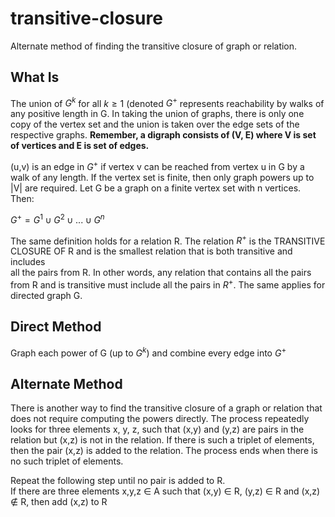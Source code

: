 # transitive-closure
Alternate method of finding the transitive closure of graph or relation.

## What Is
The union of $`G^{k}`$ for all $`k\ge 1`$ (denoted $`G^{+}`$ represents reachability by walks of any positive length in G.
In taking the union of graphs, there is only one copy of the vertex set and the union is taken over the edge sets of the 
respective graphs.  **Remember, a digraph consists of (V, E) where V is set of vertices and E is set of edges.**

(u,v) is an edge in $`G^{+}`$ if vertex v can be reached from vertex u in G by a walk of any length.  If the vertex set is finite,
then only graph powers up to |V| are required.  Let G be a graph on a finite vertex set with n vertices.  Then:

$`G^{+} = G^{1}\cup G^{2}\cup ...\cup G^{n}`$

The same definition holds for a relation R.
The relation $`R^{+}`$ is the TRANSITIVE CLOSURE OF R and is the smallest relation that is both transitive and includes  
all the pairs from R.  In other words, any relation that contains all the pairs from R and is transitive must include all
the pairs in $`R^{+}`$.  The same applies for directed graph G.

## Direct Method
Graph each power of G (up to $`G^{k}`$) and combine every edge into $`G^{+}`$

## Alternate Method
There is another way to find the transitive closure of a graph or relation that does not require computing the powers directly.
The process repeatedly looks for three elements x, y, z, such that (x,y) and (y,z) are pairs in the relation but (x,z)
is not in the relation.  If there is such a triplet of elements, then the pair (x,z) is added to the relation.  The process
ends when there is no such triplet of elements.

Repeat the following step until no pair is added to R.  
  If there are three elements x,y,z ∈ A such that (x,y) ∈ R, (y,z) ∈ R and (x,z) ∉ R, then add (x,z) to R
